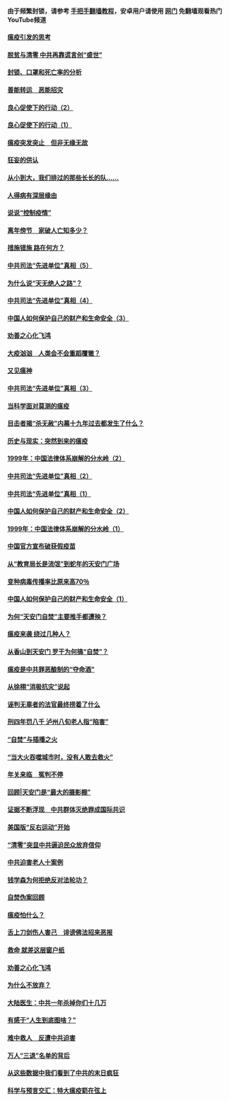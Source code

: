 #### 由于频繁封锁，请参考 [手把手翻墙教程](https://github.com/gfw-breaker/guides/wiki/)，安卓用户请使用 [网门](https://github.com/gfw-breaker/nogfw/blob/master/dl.md?t=03050300) 免翻墙观看热门YouTube频道 

#### [瘟疫引发的思考](../pages/19/421594.md?t=03050300) 

#### [脱贫与清零 中共再靠谎言创“盛世”](../pages/19/421590.md?t=03050300) 

#### [封锁、口罩和死亡率的分析](../pages/19/421495.md?t=03050300) 

#### [善能转运　恶能招灾](../pages/19/421334.md?t=03050300) 

#### [良心促使下的行动（2）](../pages/19/421361.md?t=03050300) 

#### [良心促使下的行动（1）](../pages/19/421302.md?t=03050300) 

#### [瘟疫突发突止　但非无缘无故](../pages/19/421281.md?t=03050300) 

#### [狂妄的供认](../pages/19/421199.md?t=03050300) 

#### [从小到大，我们排过的那些长长的队……](../pages/19/421243.md?t=03050300) 

#### [人得病有深层缘由](../pages/19/420864.md?t=03050300) 

#### [说说“控制疫情”](../pages/19/420831.md?t=03050300) 

#### [离年傍节　家破人亡知多少？](../pages/19/420563.md?t=03050300) 

#### [措施错施  路在何方？](../pages/19/420076.md?t=03050300) 

#### [中共司法“先进单位”真相（5）](../pages/19/419453.md?t=03050300) 

#### [为什么说“天无绝人之路”？](../pages/19/419618.md?t=03050300) 

#### [中共司法“先进单位”真相（4）](../pages/19/419452.md?t=03050300) 

#### [中国人如何保护自己的财产和生命安全（3）](../pages/19/419405.md?t=03050300) 

#### [劝善之心化飞鸿](../pages/19/418758.md?t=03050300) 

#### [大疫汹汹　人类会不会重蹈覆辙？](../pages/19/419691.md?t=03050300) 

#### [又见瘟神](../pages/19/419225.md?t=03050300) 

#### [中共司法“先进单位”真相（3）](../pages/19/419451.md?t=03050300) 

#### [当科学面对莫测的瘟疫](../pages/19/419625.md?t=03050300) 

#### [目击者揭“杀无赦”内幕十九年过去都发生了什么？](../pages/19/419617.md?t=03050300) 

#### [历史与现实：突然到来的瘟疫](../pages/19/419619.md?t=03050300) 

#### [1999年：中国法律体系崩解的分水岭（2）](../pages/19/419455.md?t=03050300) 

#### [中共司法“先进单位”真相（2）](../pages/19/419450.md?t=03050300) 

#### [中共司法“先进单位”真相（1）](../pages/19/419449.md?t=03050300) 

#### [中国人如何保护自己的财产和生命安全（2）](../pages/19/419404.md?t=03050300) 

#### [1999年：中国法律体系崩解的分水岭（1）](../pages/19/419454.md?t=03050300) 

#### [中国官方宣布破获假疫苗](../pages/19/419504.md?t=03050300) 

#### [从“教育局长是流氓”到蛇年的天安门广场](../pages/19/419470.md?t=03050300) 

#### [变种病毒传播率比原来高70％](../pages/19/419456.md?t=03050300) 

#### [中国人如何保护自己的财产和生命安全（1）](../pages/19/419403.md?t=03050300) 

#### [为何“天安门自焚”主要推手都遭殃？](../pages/19/419348.md?t=03050300) 

#### [瘟疫来袭 绕过几种人？](../pages/19/419349.md?t=03050300) 

#### [从香山到天安门 罗干为何搞“自焚”？](../pages/19/419270.md?t=03050300) 

#### [瘟疫是中共罪恶酿制的“夺命酒”](../pages/19/419223.md?t=03050300) 

#### [从徐栩“消极抗灾”说起](../pages/19/419224.md?t=03050300) 

#### [诬判无辜者的法官最终捞着了什么](../pages/19/419268.md?t=03050300) 

#### [刑四年罚八千 泸州八旬老人指“陷害”](../pages/19/419232.md?t=03050300) 

#### [“自焚”与插播之火](../pages/19/419226.md?t=03050300) 

#### [“当大火吞噬城市时，没有人敢去救火”](../pages/19/419077.md?t=03050300) 

#### [年关来临　冤判不停](../pages/19/419093.md?t=03050300) 

#### [回顾|天安门是“最大的摄影棚”](../pages/19/380866.md?t=03050300) 

#### [证据不断浮现　中共群体灭绝罪成国际共识](../pages/19/419031.md?t=03050300) 

#### [美国版“反右运动”开始](../pages/19/419030.md?t=03050300) 

#### [“清零”突显中共逼迫民众放弃信仰](../pages/19/418995.md?t=03050300) 

#### [中共迫害老人十案例](../pages/19/418831.md?t=03050300) 

#### [钱学森为何拒绝反对法轮功？](../pages/19/418905.md?t=03050300) 

#### [自焚伪案回顾](../pages/19/418799.md?t=03050300) 

#### [瘟疫怕什么？](../pages/19/418800.md?t=03050300) 

#### [舌上刀剑伤人害己　诽谤佛法招来恶报](../pages/19/418731.md?t=03050300) 

#### [救命 就差这层窗户纸](../pages/19/418706.md?t=03050300) 

#### [劝善之心化飞鸿](../pages/19/416766.md?t=03050300) 

#### [为什么不放弃？](../pages/19/418691.md?t=03050300) 

#### [大陆医生：中共一年杀掉你们十几万](../pages/19/418670.md?t=03050300) 

#### [有感于“人生到底图啥？”](../pages/19/418624.md?t=03050300) 

#### [难中救人　反遭中共迫害](../pages/19/418414.md?t=03050300) 

#### [万人“三退”名单的背后](../pages/19/418505.md?t=03050300) 

#### [从这些数据中我们看到了中共的末日疯狂](../pages/19/418420.md?t=03050300) 

#### [科学与预言交汇：特大瘟疫箭在弦上](../pages/19/418266.md?t=03050300) 

